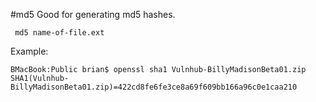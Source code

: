 #md5
Good for generating md5 hashes.

     md5 name-of-file.ext
     
Example:

    BMacBook:Public brian$ openssl sha1 Vulnhub-BillyMadisonBeta01.zip 
    SHA1(Vulnhub-BillyMadisonBeta01.zip)=422cd8fe6fe3ce8a69f609bb166a96c0e1caa210
